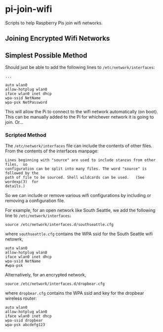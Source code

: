 # pi-join-wifi

Scripts to help Raspberry Pis join wifi networks.

## Joining Encrypted Wifi Networks

## Simplest Possible Method

Should just be able to add the following lines to `/etc/network/interfaces`:

```
...

auto wlan0
allow-hotplug wlan0
iface wlan0 inet dhcp
wpa-ssid NetName
wpa-psk NetPassword
```

This will allow the Pi to connect to the wifi network automatically (on boot).
This can be manually added to the Pi for whichever network it is going to join.
Or...

### Scripted Method

The `/etc/network/interfaces` file can include the contents of other files.
From the contents of the interfaces manpage:

```
Lines beginning with "source" are used to include stanzas from other  files,  so
configuration can be split into many files. The word "source" is followed by the
path of file to be sourced. Shell wildcards can be used.   (See  wordexp(3)  for
details.)
```

So we can include or remove various wifi configurations
by including or removing a configuration file.

For example, for an open network like South Seattle,
we add the following line to `/etc/network/interfaces`:

```
source /etc/network/interfaces.d/southseattle.cfg
```

where `southseattle.cfg` contains the WPA ssid 
for the South Seattle wifi netowrk, 

```
auto wlan0
allow-hotplug wlan0
iface wlan0 inet dhcp
wpa-ssid NetName
#wpa-psk 
```

Alternatively, for an encrypted network,

```
source /etc/network/interfaces.d/dropbear.cfg
```

where `dropbear.cfg` contains the WPA ssid and key 
for the dropbear wireless router:

```
auto wlan0
allow-hotplug wlan0
iface wlan0 inet dhcp
wpa-ssid dropbear
wpa-psk abcdefg123
```


